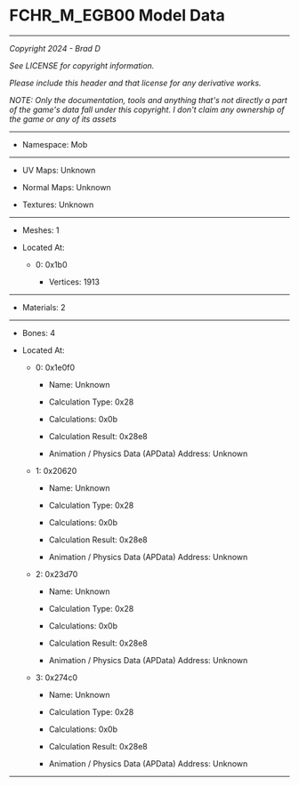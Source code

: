 # FCHR_M_EGB00 Model Data

---

*Copyright 2024 - Brad D*

*See LICENSE for copyright information.*

*Please include this header and that license for any derivative works.*

*NOTE: Only the documentation, tools and anything that's not directly a part of the game's data fall under this copyright. I don't claim any ownership of the game or any of its assets*

---

* Namespace: Mob

---

* UV Maps: Unknown

* Normal Maps: Unknown

* Textures: Unknown

---

* Meshes: 1

* Located At:

  * 0: 0x1b0

    * Vertices: 1913

---

* Materials: 2

---

* Bones: 4

* Located At:

  * 0: 0x1e0f0

    * Name: Unknown

    * Calculation Type: 0x28

    * Calculations: 0x0b

    * Calculation Result: 0x28e8

    * Animation / Physics Data (APData) Address: Unknown

  * 1: 0x20620

    * Name: Unknown

    * Calculation Type: 0x28

    * Calculations: 0x0b

    * Calculation Result: 0x28e8

    * Animation / Physics Data (APData) Address: Unknown

  * 2: 0x23d70

    * Name: Unknown

    * Calculation Type: 0x28

    * Calculations: 0x0b

    * Calculation Result: 0x28e8

    * Animation / Physics Data (APData) Address: Unknown

  * 3: 0x274c0

    * Name: Unknown

    * Calculation Type: 0x28

    * Calculations: 0x0b

    * Calculation Result: 0x28e8

    * Animation / Physics Data (APData) Address: Unknown

---

